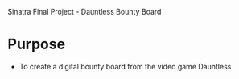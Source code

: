 Sinatra Final Project - Dauntless Bounty Board

# Purpose
- To create a digital bounty board from the video game Dauntless
